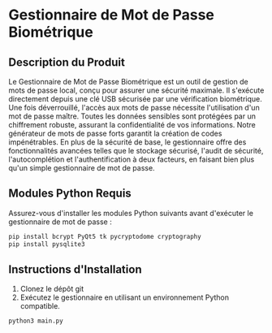 # Gestionnaire de Mot de Passe Biométrique

## Description du Produit
Le Gestionnaire de Mot de Passe Biométrique est un outil de gestion de mots de passe local, conçu pour assurer une sécurité maximale. Il s'exécute directement depuis une clé USB sécurisée par une vérification biométrique. Une fois déverrouillé, l'accès aux mots de passe nécessite l'utilisation d'un mot de passe maître. Toutes les données sensibles sont protégées par un chiffrement robuste, assurant la confidentialité de vos informations. Notre générateur de mots de passe forts garantit la création de codes impénétrables. En plus de la sécurité de base, le gestionnaire offre des fonctionnalités avancées telles que le stockage sécurisé, l'audit de sécurité, l'autocomplétion et l'authentification à deux facteurs, en faisant bien plus qu'un simple gestionnaire de mot de passe.

## Modules Python Requis
Assurez-vous d'installer les modules Python suivants avant d'exécuter le gestionnaire de mot de passe :

```bash
pip install bcrypt PyQt5 tk pycryptodome cryptography
pip install pysqlite3
```

## Instructions d'Installation
1. Clonez le dépôt git
2. Exécutez le gestionnaire en utilisant un environnement Python compatible.

```bash
python3 main.py
```

